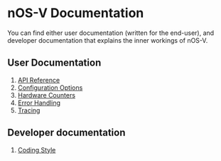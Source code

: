 # nOS-V Documentation

You can find either user documentation (written for the end-user), and developer documentation
that explains the inner workings of nOS-V.

## User Documentation

1. [API Reference](user/api.md)
1. [Configuration Options](user/config.md)
1. [Hardware Counters](user/hwc.md)
1. [Error Handling](user/errors.md)
1. [Tracing](user/tracing.md)

## Developer documentation

1. [Coding Style](dev/coding.md)
